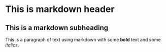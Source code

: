 # This is markdown header

## This is a markdown subheading

This is a paragraph of text using markdown with some **bold** text and
some _italics_.

